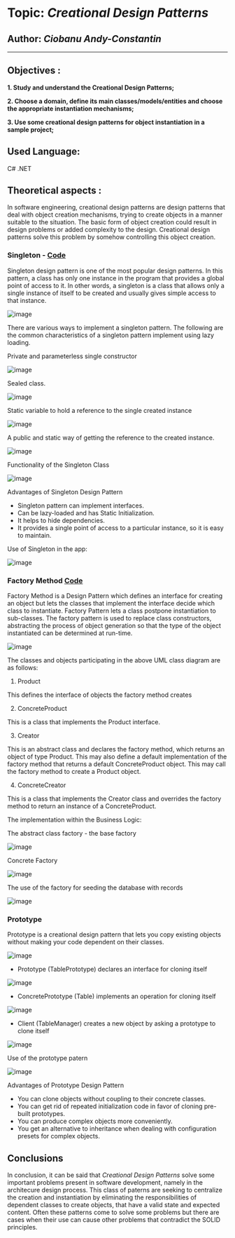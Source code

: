 # Topic: *Creational Design Patterns*
## Author: *Ciobanu Andy-Constantin*
------
## Objectives :
__1. Study and understand the Creational Design Patterns;__

__2. Choose a domain, define its main classes/models/entities and choose the appropriate instantiation mechanisms;__

__3. Use some creational design patterns for object instantiation in a sample project;__

## Used Language: 
C# .NET

## Theoretical aspects : 

In software engineering, creational design patterns are design patterns that deal with object creation mechanisms, trying to create objects in a manner suitable to the situation. The basic form of object creation could result in design problems or added complexity to the design. Creational design patterns solve this problem by somehow controlling this object creation.

### Singleton - [Code](https://github.com/andycb479/TMPS-Labs/tree/master/Lab_1/Singleton)
Singleton design pattern is one of the most popular design patterns. In this pattern, a class has only one instance in the program that provides a global point of access to it. In other words, a singleton is a class that allows only a single instance of itself to be created and usually gives simple access to that instance.

![image](https://user-images.githubusercontent.com/30950318/133795572-75c7822b-a47a-40f6-b5c6-b55fa80e130f.png)

There are various ways to implement a singleton pattern. The following are the common characteristics of a singleton pattern implement using lazy loading.

Private and parameterless single constructor

![image](https://user-images.githubusercontent.com/30950318/133797684-a3518663-8090-4ea6-a300-3388d28e56ef.png)

Sealed class.

![image](https://user-images.githubusercontent.com/30950318/133797360-6647a80c-9c2b-4e35-ad90-67c056ce0854.png)

Static variable to hold a reference to the single created instance

![image](https://user-images.githubusercontent.com/30950318/133797393-92a0658e-79ea-4496-8cf0-8c673f113008.png)


A public and static way of getting the reference to the created instance.

![image](https://user-images.githubusercontent.com/30950318/133797446-4ad01d0a-dd32-4838-912f-1d7f248bf1b5.png)

Functionality of the Singleton Class

![image](https://user-images.githubusercontent.com/30950318/133798904-cbd828f9-8713-43f4-8666-9829e1580785.png)

Advantages of Singleton Design Pattern

- Singleton pattern can implement interfaces.
- Can be lazy-loaded and has Static Initialization.
- It helps to hide dependencies.
- It provides a single point of access to a particular instance, so it is easy to maintain.


Use of Singleton in the app:

![image](https://user-images.githubusercontent.com/30950318/133799067-ed27ab30-83f8-459e-83ed-b9ef89025fb5.png)

### Factory Method [Code](https://github.com/andycb479/TMPS-Labs/tree/master/Lab_1/Factory)
Factory Method is a Design Pattern which defines an interface for creating an object but lets the classes that implement the interface decide which class to instantiate. Factory Pattern lets a class postpone instantiation to sub-classes. The factory pattern is used to replace class constructors, abstracting the process of object generation so that the type of the object instantiated can be determined at run-time. 

![image](https://user-images.githubusercontent.com/30950318/133798379-d5f2aea7-b33b-439d-9f59-f039fb873f91.png)

The classes and objects participating in the above UML class diagram are as follows:

1. Product 

This defines the interface of objects the factory method creates

2. ConcreteProduct

This is a class that implements the Product interface.

3. Creator

This is an abstract class and declares the factory method, which returns an object of type Product.
This may also define a default implementation of the factory method that returns a default ConcreteProduct object.
This may call the factory method to create a Product object.

4. ConcreteCreator

This is a class that implements the Creator class and overrides the factory method to return an instance of a ConcreteProduct.

The implementation within the Business Logic:

The abstract class factory - the base factory

![image](https://user-images.githubusercontent.com/30950318/133799419-3b9d57b8-3f92-405c-892e-75d344b3c464.png)

Concrete Factory

![image](https://user-images.githubusercontent.com/30950318/133799879-4e1623c7-47d9-41b1-b632-a907607361d9.png)

The use of the factory for seeding the database with records

![image](https://user-images.githubusercontent.com/30950318/133799988-1146bda7-8dd6-4e6c-a7cf-0e5b2529a525.png)





### Prototype
Prototype is a creational design pattern that lets you copy existing objects without making your code dependent on their classes.

![image](https://user-images.githubusercontent.com/30950318/133803581-3a806f48-b02b-4f53-bd6a-76c5da0ddf72.png)

- Prototype  (TablePrototype)
declares an interface for cloning itself

![image](https://user-images.githubusercontent.com/30950318/133805737-1d7e8247-ec79-4762-a278-a10d5e176337.png)

- ConcretePrototype  (Table)
implements an operation for cloning itself

![image](https://user-images.githubusercontent.com/30950318/133805801-869ba9a4-dcce-4725-b35e-15d9801f8295.png)

 - Client  (TableManager)
creates a new object by asking a prototype to clone itself

![image](https://user-images.githubusercontent.com/30950318/133805841-b881f2b3-c6c3-4bee-b806-c68e5e03cea9.png)

Use of the prototype patern

![image](https://user-images.githubusercontent.com/30950318/133806377-2b163592-2e92-4646-9009-228e037f6c0d.png)

Advantages of Prototype Design Pattern

 - You can clone objects without coupling to their concrete classes.
 - You can get rid of repeated initialization code in favor of cloning pre-built prototypes.
 - You can produce complex objects more conveniently.
 - You get an alternative to inheritance when dealing with configuration presets for complex objects.

## Conclusions
In conclusion, it can be said that *Creational Design Patterns* solve some important problems present in software development, namely in the architecure design process. This class of paterns are seeking to centralize the creation and instantiation by eliminating the responsibilities of dependent classes to create objects, that have a valid state and expected content. Often these patterns come to solve some problems but there are cases when their use can cause other problems that contradict the SOLID principles.










